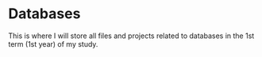 # Databases
This is where I will store all files and projects related to databases in the 1st term (1st year) of my study.
